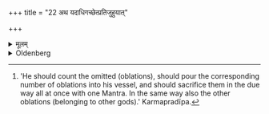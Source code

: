 +++
title = "22 अथ यदाधिगच्छेत्प्रतिजुहुयात्"

+++

<details><summary>मूलम्</summary>

अथ यदाधिगच्छेत्प्रतिजुहुयात् २२
</details>

<details><summary>Oldenberg</summary>

22. [^8]  When he then has obtained (the necessary substances for sacrificing), he should make up for the (omitted) oblations.


[^8]:  'He should count the omitted (oblations), should pour the corresponding number of oblations into his vessel, and should sacrifice them in the due way all at once with one Mantra. In the same way also the other oblations (belonging to other gods).' Karmapradīpa.
</details>
